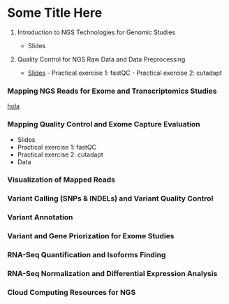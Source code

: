 Some Title Here
===============
                 
                 
                        
1. Introduction to NGS Technologies for Genomic Studies
    - Slides

2. Quality Control for NGS Raw Data and Data Preprocessing
    - [Slides](COURSE_MATERIALS/rna-seq/slides/slides.pdf) - Practical exercise 1: fastQC - Practical exercise 2: cutadapt

   

### Mapping NGS Reads for Exome and Transcriptomics Studies

[hola]

[hola]:http://www.elmundo.es/ "hola por aqui"


### Mapping Quality Control and Exome Capture Evaluation

- Slides
- Practical exercise 1: fastQC
- Practical exercise 2: cutadapt
- Data


### Visualization of Mapped Reads



### Variant Calling (SNPs & INDELs) and Variant Quality Control



### Variant Annotation



### Variant and Gene Priorization for Exome Studies



### RNA-Seq Quantification and Isoforms Finding



### RNA-Seq Normalization and Differential Expression Analysis



### Cloud Computing Resources for NGS
